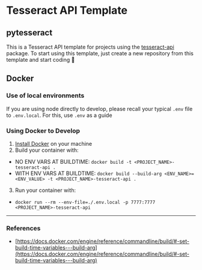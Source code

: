 # Tesseract API Template

## pytesseract

This is a Tesseract API template for projects using the [tesseract-api](https://github.com/tesseract-olap/tesseract) package. To start using this template, just create a new repository from this template and start coding 🎉

## Docker

### Use of local environments

If you are using node directly to develop, please recall your typical `.env` file to `.env.local`. For this, use `.env` as a guide

### Using Docker to Develop

1. [Install Docker](https://docs.docker.com/engine/install/) on your machine
2. Build your container with:
  - NO ENV VARS AT BUILDTIME: `docker build -t <PROJECT_NAME>-tesseract-api .`
  - WITH ENV VARS AT BUILDTIME: `docker build --build-arg <ENV_NAME>=<ENV_VALUE> -t <PROJECT_NAME>-tesseract-api .`
3. Run your container with:
  - `docker run --rm --env-file=./.env.local -p 7777:7777 <PROJECT_NAME>-tesseract-api`

---
### References
- [https://docs.docker.com/engine/reference/commandline/build/#-set-build-time-variables---build-arg](https://docs.docker.com/engine/reference/commandline/build/#-set-build-time-variables---build-arg)
